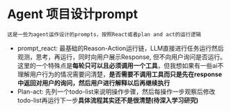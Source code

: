 # Agent 项目设计prompt
    这是一些为agent运作设计的prompts，按照React或者plan and act的运行逻辑
- prompt_react: 最基础的Reason-Action运行链，LLM直接进行任务运行然后观测，思考，再运行，同时向用户展示Response, 但不向用户询问是否运行。这里的一个特殊点是**每轮只可以且必须调用一个工具**，但我想如果有一些ai不理解用户行为的情况需要问清楚，**是否需要不调用工具而只是先在response中返回对用户的询问，然后用户进行解释以后再继续执行**
- Plan-act: 先列一个todo-list来说明操作步骤，然后每操作一步观察后修改todo-list再运行下一步**具体流程其实还不是很清楚(待深入学习研究)**